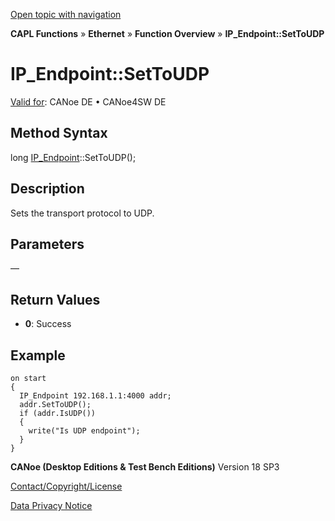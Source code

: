 [Open topic with navigation](../../../../../CANoeDEFamily.htm#Topics/CAPLFunctions/IP/Methods/CAPLfunctionSetToUDP.md)

**CAPL Functions** » **Ethernet** » **Function Overview** » **IP_Endpoint::SetToUDP**

# IP_Endpoint::SetToUDP

[Valid for](../../../Shared/FeatureAvailability.md):  CANoe DE • CANoe4SW DE

## Method Syntax

long [IP_Endpoint](../Objects/CAPLfunctionIPEndpoint.md)::SetToUDP();

## Description

Sets the transport protocol to UDP.

## Parameters

—

## Return Values

- **0**: Success

## Example

```plaintext
on start
{
  IP_Endpoint 192.168.1.1:4000 addr;
  addr.SetToUDP();
  if (addr.IsUDP())
  {
    write("Is UDP endpoint");
  }
}
```

**CANoe (Desktop Editions & Test Bench Editions)** Version 18 SP3

[Contact/Copyright/License](../../../Shared/ContactCopyrightLicense.md)

[Data Privacy Notice](https://www.vector.com/int/en/company/get-info/privacy-policy/)
